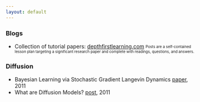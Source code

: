 ```yaml
---
layout: default
---
```


### Blogs
* Collection of tutorial papers: [depthfirstlearning.com](https://www.depthfirstlearning.com/) 
<sub><sup>Posts are a self-contained lesson plan targeting a significant research paper and complete with readings, questions, and answers.</sup></sub>

### Diffusion
* Bayesian Learning via Stochastic Gradient Langevin Dynamics [paper](https://www.stats.ox.ac.uk/~teh/research/compstats/WelTeh2011a.pdf), 2011
* What are Diffusion Models? [post](https://lilianweng.github.io/posts/2021-07-11-diffusion-models/), 2011
